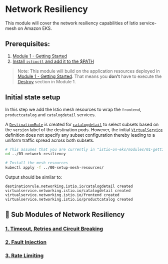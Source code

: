 # Network Resiliency 

This module will cover the network resiliency capabilities of Istio service-mesh on Amazon EKS. 


## Prerequisites:
1. [Module 1 - Getting Started](../01-getting-started/)
2. [Install `istioctl` and add it to the $PATH](https://istio.io/latest/docs/ops/diagnostic-tools/istioctl/#install-hahahugoshortcode860s2hbhb)

>Note: This module will build on the application resources deployed in 
[Module 1 - Getting Started](../01-getting-started/). That means you **don't** have to execute the [Destroy](../01-getting-started/README.md#destroy) section in Module 1.

## Initial state setup
  
In this step we add the Istio mesh resources to wrap the `frontend`, `productcatalog` and
`catalogdetail` services.

A [`DestinationRule`](https://istio.io/latest/docs/reference/config/networking/destination-rule/) is created for [`catalogdetail`](../../00-setup-mesh-resources/catalogdetail-destinationrule.yaml) to select subsets
based on the `version` label of the destination pods. However, the initial [`VirtualService`](../../00-setup-mesh-resources/catalogdetail-virtualservice.yaml) definition does not specify any 
subset configuration thereby leading to a uniform traffic spread across both subsets.

```bash
# This assumes that you are currently in "istio-on-eks/modules/01-getting-started" folder
cd ../03-network-resiliency

# Install the mesh resources
kubectl apply -f ../00-setup-mesh-resources/
```

Output should be similar to:

```
destinationrule.networking.istio.io/catalogdetail created
virtualservice.networking.istio.io/catalogdetail created
virtualservice.networking.istio.io/frontend created
virtualservice.networking.istio.io/productcatalog created
```

## 🧱 Sub Modules of Network Resiliency

### [1. Timeout, Retries and Circuit Breaking](timeouts-retries-circuitbreaking/README.md)
### [2. Fault Injection](fault-injection/README.md)
### [3. Rate Limiting](rate-limiting/README.md)








